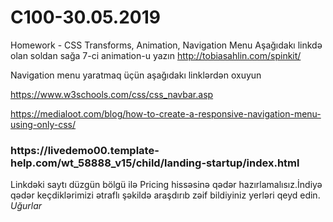 # C100-30.05.2019
Homework - CSS Transforms, Animation, Navigation Menu
Aşağıdakı linkdə olan soldan sağa 7-ci animation-u yazın http://tobiasahlin.com/spinkit/

Navigation menu yaratmaq üçün aşağıdakı linklərdən oxuyun

https://www.w3schools.com/css/css_navbar.asp

https://medialoot.com/blog/how-to-create-a-responsive-navigation-menu-using-only-css/

<h3>https://livedemo00.template-help.com/wt_58888_v15/child/landing-startup/index.html</h3>
<p>Linkdəki saytı düzgün bölgü ilə Pricing hissəsinə qədər hazırlamalısız.İndiyə qədər keçdiklərimizi ətraflı  şəkildə araşdırıb zəif bildiyiniz yerləri qeyd edin.
  <br>
  <i>Uğurlar</i>

